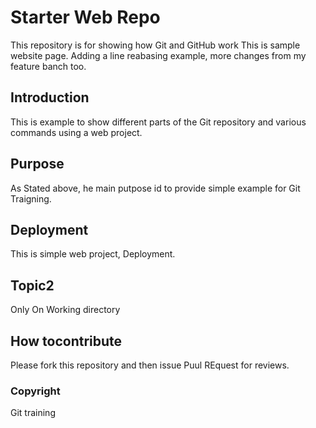 # Starter Web Repo

This repository is for showing how Git and GitHub work
This is sample website page. 
Adding a line reabasing example, more changes from my feature banch too.

## Introduction

This is example to show different parts
of the Git repository and various commands
using a web project.

## Purpose

As Stated above, he main putpose id to 
provide simple example for Git Traigning.

## Deployment

This is simple web project, Deployment.


## Topic2

Only On Working directory

## How tocontribute

Please fork this repository and then issue  Puul REquest for 
reviews.

### Copyright
 Git training
